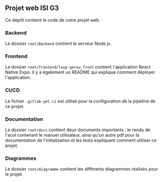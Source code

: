 ## Projet web ISI G3

Ce dépôt contient le code de notre projet web.

### Backend
Le dossier `root/Backend` contient le serveur Node.js.

### Frontend
Le dossier `root/frontend/loup-garou_front` contient l'application React Native Expo. Il y a également un README qui explique comment déployer l'application.

### CI/CD
Le fichier `.gitlab-yml.ci` est utilisé pour la configuration de la pipeline de ce projet.

### Documentation
Le dossier `root/docs` contient deux documents importants : le rendu de l'acol contenant le manuel utilisateur, ainsi qu'un autre pdf pour la documentation de l'initialisation et les tests expliquant comment utiliser ce projet.

### Diagrammes
Le dossier `root/diagramme` contient les différents diagrammes réalisés pour le projet.

